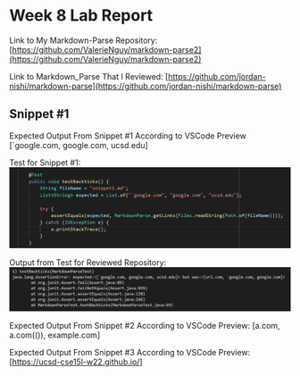 # Week 8 Lab Report

Link to My Markdown-Parse Repository:
[https://github.com/ValerieNguy/markdown-parse2](https://github.com/ValerieNguy/markdown-parse2)

Link to Markdown_Parse That I Reviewed:
[https://github.com/jordan-nishi/markdown-parse](https://github.com/jordan-nishi/markdown-parse)

## Snippet #1
Expected Output From Snippet #1 According to VSCode Preview
[`google.com, google.com, ucsd.edu]

Test for Snippet #1:
![Test for snippet 1](test1.PNG)

Output from Test for Reviewed Repository:
![Output from Test for Reviewed Repository](labreport4_failed_snippet1.PNG)


Expected Output From Snippet #2 According to VSCode Preview:
[a.com, a.com(()), example.com]

Expected Output From Snippet #3 According to VSCode Preview:
[https://ucsd-cse15l-w22.github.io/]